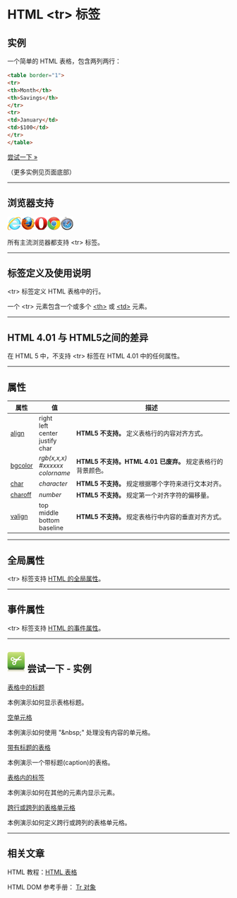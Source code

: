 # HTML &lt;tr&gt; 标签

## 实例

一个简单的 HTML 表格，包含两列两行：

```HTML
<table border="1">
<tr>
<th>Month</th>
<th>Savings</th>
</tr>
<tr>
<td>January</td>
<td>$100</td>
</tr>
</table>
```

[尝试一下 »](http://www.runoob.com/try/try.php?filename=tryhtml_table_test)

（更多实例见页面底部）

--------

## 浏览器支持

![Internet Explorer](images/compatible_ie.gif)![Firefox](images/compatible_firefox.gif)![Opera](images/compatible_opera.gif)![Google Chrome](images/compatible_chrome.gif)![Safari](images/compatible_safari.gif)

所有主流浏览器都支持 &lt;tr&gt; 标签。

--------

## 标签定义及使用说明

&lt;tr&gt; 标签定义 HTML 表格中的行。

一个 &lt;tr&gt; 元素包含一个或多个 [&lt;th&gt;](127_tag-th.md) 或 [&lt;td&gt;](124_tag-td.md) 元素。

--------

## HTML 4.01 与 HTML5之间的差异

在 HTML 5 中，不支持 &lt;tr&gt; 标签在 HTML 4.01 中的任何属性。

--------

## 属性

| 属性 | 值 | 描述 |
| ---- | ---- | ---- |
| [align](att-tr-align.html) | right<br/>left<br/>center<br/>justify<br/>char | **HTML5 不支持。** 定义表格行的内容对齐方式。 |
| [bgcolor](att-tr-bgcolor.html) | _rgb(x,x,x)<br/>#xxxxxx<br/>colorname_ | **HTML5 不支持。HTML 4.01 已废弃。** 规定表格行的背景颜色。 |
| [char](att-tr-char.html) | _character_ | **HTML5 不支持。** 规定根据哪个字符来进行文本对齐。 |
| [charoff](att-tr-charoff.html) | _number_ | **HTML5 不支持。** 规定第一个对齐字符的偏移量。 |
| [valign](att-tr-valign.html) | top<br/>middle<br/>bottom<br/>baseline | **HTML5 不支持。** 规定表格行中内容的垂直对齐方式。 |

--------

## 全局属性

&lt;tr&gt; 标签支持 [HTML 的全局属性](003_ref-standardattributes.md)。

--------

## 事件属性

&lt;tr&gt; 标签支持 [HTML 的事件属性](004_ref-eventattributes.md)。

--------

## ![Examples](images/tryitimg.gif) 尝试一下 - 实例

[表格中的标题](http://www.runoob.com/try/try.php?filename=tryhtml_table_header)

 本例演示如何显示表格标题。

[空单元格](http://www.runoob.com/try/try.php?filename=tryhtml_table_nbsp)

 本例演示如何使用 "&amp;nbsp;" 处理没有内容的单元格。

[带有标题的表格](http://www.runoob.com/try/try.php?filename=tryhtml_caption_test)

 本例演示一个带标题(caption)的表格。

[表格内的标签](http://www.runoob.com/try/try.php?filename=tryhtml_table_elements)

 本例演示如何在其他的元素内显示元素。

[跨行或跨列的表格单元格](http://www.runoob.com/try/try.php?filename=tryhtml_table_span)

 本例演示如何定义跨行或跨列的表格单元格。

--------

## 相关文章

HTML 教程：[HTML 表格](http://www.runoob.com/html/html-tables.html)

HTML DOM 参考手册： [Tr 对象](http://www.runoob.com/jsref/dom-obj-tablerow.html)
